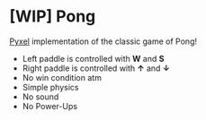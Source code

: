 # [WIP] Pong

[Pyxel](https://github.com/kitao/pyxel) implementation of the classic game of Pong!

- Left paddle is controlled with __W__ and __S__
- Right paddle is controlled with __↑__ and __↓__
- No win condition atm
- Simple physics
- No sound
- No Power-Ups
